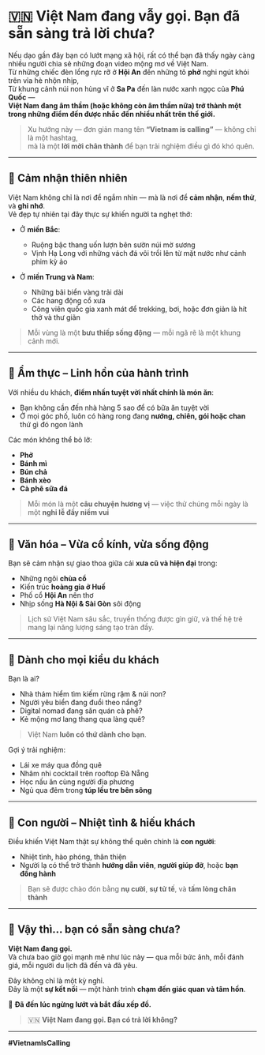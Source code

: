 # 🇻🇳 **Việt Nam đang vẫy gọi. Bạn đã sẵn sàng trả lời chưa?**

Nếu dạo gần đây bạn có lướt mạng xã hội, rất có thể bạn đã thấy ngày càng nhiều người chia sẻ những đoạn video mộng mơ về Việt Nam.  
Từ những chiếc đèn lồng rực rỡ ở **Hội An** đến những tô **phở** nghi ngút khói trên vỉa hè nhộn nhịp,  
Từ khung cảnh núi non hùng vĩ ở **Sa Pa** đến làn nước xanh ngọc của **Phú Quốc** —  
**Việt Nam đang âm thầm (hoặc không còn âm thầm nữa) trở thành một trong những điểm đến được nhắc đến nhiều nhất trên thế giới.**

> Xu hướng này — đơn giản mang tên **“Vietnam is calling”** — không chỉ là một hashtag,  
> mà là một **lời mời chân thành** để bạn trải nghiệm điều gì đó khó quên.

---

## 🌿 **Cảm nhận thiên nhiên**

Việt Nam không chỉ là nơi để ngắm nhìn — mà là nơi để **cảm nhận**, **nếm thử**, và **ghi nhớ**.  
Vẻ đẹp tự nhiên tại đây thực sự khiến người ta nghẹt thở:

- Ở **miền Bắc**:  
  - Ruộng bậc thang uốn lượn bên sườn núi mờ sương  
  - Vịnh Hạ Long với những vách đá vôi trồi lên từ mặt nước như cảnh phim kỳ ảo  

- Ở **miền Trung và Nam**:  
  - Những bãi biển vàng trải dài  
  - Các hang động cổ xưa  
  - Công viên quốc gia xanh mát để trekking, bơi, hoặc đơn giản là hít thở và thư giãn  

> Mỗi vùng là một **bưu thiếp sống động** — mỗi ngã rẽ là một khung cảnh mới.

---

## 🍜 **Ẩm thực – Linh hồn của hành trình**

Với nhiều du khách, **điểm nhấn tuyệt vời nhất chính là món ăn**:

- Bạn không cần đến nhà hàng 5 sao để có bữa ăn tuyệt vời
- Ở mọi góc phố, luôn có hàng rong đang **nướng, chiên, gói hoặc chan** thứ gì đó ngon lành

Các món không thể bỏ lỡ:
- **Phở**
- **Bánh mì**
- **Bún chả**
- **Bánh xèo**
- **Cà phê sữa đá**

> Mỗi món là một **câu chuyện hương vị** — việc thử chúng mỗi ngày là một **nghi lễ đầy niềm vui**

---

## 🏯 **Văn hóa – Vừa cổ kính, vừa sống động**

Bạn sẽ cảm nhận sự giao thoa giữa cái **xưa cũ và hiện đại** trong:

- Những ngôi **chùa cổ**
- Kiến trúc **hoàng gia ở Huế**
- Phố cổ **Hội An** nên thơ  
- Nhịp sống **Hà Nội & Sài Gòn** sôi động

> Lịch sử Việt Nam sâu sắc, truyền thống được gìn giữ, và thế hệ trẻ mang lại năng lượng sáng tạo tràn đầy.

---

## 🧭 **Dành cho mọi kiểu du khách**

Bạn là ai?

- Nhà thám hiểm tìm kiếm rừng rậm & núi non?  
- Người yêu biển đang đuổi theo nắng?  
- Digital nomad đang săn quán cà phê?  
- Kẻ mộng mơ lang thang qua làng quê?

> Việt Nam **luôn có thứ dành cho bạn**.

Gợi ý trải nghiệm:

- Lái xe máy qua đồng quê  
- Nhâm nhi cocktail trên rooftop Đà Nẵng  
- Học nấu ăn cùng người địa phương  
- Ngủ qua đêm trong **túp lều tre bên sông**

---

## 🤝 **Con người – Nhiệt tình & hiếu khách**

Điều khiến Việt Nam thật sự không thể quên chính là **con người**:

- Nhiệt tình, hào phóng, thân thiện
- Người lạ có thể trở thành **hướng dẫn viên**, **người giúp đỡ**, hoặc **bạn đồng hành**

> Bạn sẽ được chào đón bằng **nụ cười**, **sự tử tế**, và **tấm lòng chân thành**

---

## 🧳 **Vậy thì... bạn có sẵn sàng chưa?**

**Việt Nam đang gọi.**  
Và chưa bao giờ gọi mạnh mẽ như lúc này — qua mỗi bức ảnh, mỗi đánh giá, mỗi người du lịch đã đến và đã yêu.

Đây không chỉ là một kỳ nghỉ.  
Đây là một **sự kết nối** — một hành trình **chạm đến giác quan và tâm hồn**.

🎒 **Đã đến lúc ngừng lướt và bắt đầu xếp đồ.**  

> 🇻🇳 **Việt Nam đang gọi. Bạn có trả lời không?**

---

**#VietnamIsCalling**